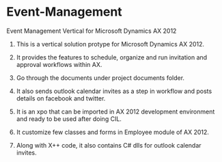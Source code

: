 # Event-Management
Event Management Vertical for Microsoft Dynamics AX 2012

1) This is a vertical solution protype for Microsoft Dynamics AX 2012.

2) It provides the features to schedule, organize and run invitation and approval workflows within AX.

3) Go through the documents under project documents folder.

4) It also sends outlook calendar invites as a step in workflow and posts details on facebook and twitter.

5) It is an xpo that can be imported in AX 2012 development environment and ready to be used after doing CIL.

6) It customize few classes and forms in Employee module of AX 2012.

7) Along with X++ code, it also contains C# dlls for outlook calendar invites.
